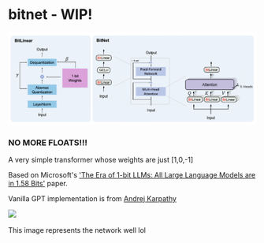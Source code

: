 # bitnet - WIP!

![Paper diagram](https://github.com/kevbuh/bitnet/blob/main/bitimg.png)

### NO MORE FLOATS!!!

A very simple transformer whose weights are just [1,0,-1]

Based on Microsoft's ['The Era of 1-bit LLMs: All Large Language Models are in 1.58 Bits'](https://arxiv.org/abs/2402.17764) paper.




Vanilla GPT implementation is from [Andrej Karpathy](https://github.com/karpathy/ng-video-lecture/blob/master/gpt.py)

<img src="https://i.kym-cdn.com/entries/icons/facebook/000/035/960/Screen_Shot_2020-12-02_at_3.12.45_PM.jpg" width="400">

This image represents the network well lol
